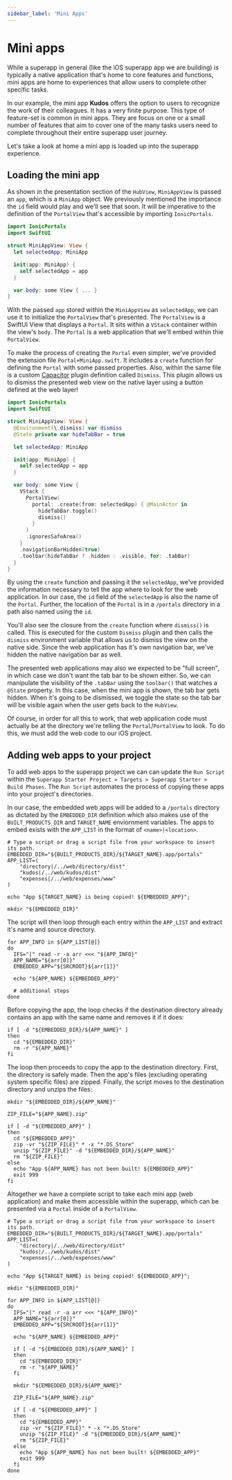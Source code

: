 ```yaml
---
sidebar_label: 'Mini Apps'
---
```


# Mini apps

While a superapp in general (like the iOS superapp app we are building) is typically a native application that's home to core features and functions, mini apps are home to experiences that allow users to complete other specific tasks.

In our example, the mini app **Kudos** offers the option to users to recognize the work of their colleagues. It has a very finite purpose. This type of feature-set is common in mini apps. They are focus on one or a small number of features that aim to cover one of the many tasks users need to complete throughout their entire superapp user journey.

Let's take a look at home a mini app is loaded up into the superapp experience.

<!-- ## Understanding the mini app object -->

## Loading the mini app

As shown in the presentation section of the `HubView`, `MiniAppView` is passed an `app`, which is a `MiniApp` object. We previously mentioned the importance the `id` field would play and we'll see that soon. It will be imperative to the definition of the `PortalView` that's accessible by importing `IonicPortals`.

```swift title="ios/Superapp Starter/Hub/MiniApp/MiniAppView.swift"
import IonicPortals
import SwiftUI

struct MiniAppView: View {
  let selectedApp: MiniApp

  init(app: MiniApp) {
    self.selectedApp = app
  }

  var body: some View { ... }
}
```

With the passed `app` stored within the `MiniAppView` as `selectedApp`, we can use it to initialize the `PortalView` that's presented. The `PortalView` is a SwiftUI View that displays a `Portal`. It sits within a `VStack` container within the view's `body`. The `Portal` is a web application that we'll embed within thie `PortalView`.

To make the process of creating the `Portal` even simpler, we've provided the extension file `Portal+MiniApp.swift`. It includes a `create` function for defining the `Portal` with some passed properties. Also, within the same file is a custom [Capacitor](https://capacitorjs.com/) plugin definition called `Dismiss`. This plugin allows us to dismiss the presented web view on the native layer using a button defined at the web layer!

```swift title="ios/Superapp Starter/Hub/MiniApp/MiniAppView.swift"
import IonicPortals
import SwiftUI

struct MiniAppView: View {
  @Environment(\.dismiss) var dismiss
  @State private var hideTabBar = true

  let selectedApp: MiniApp

  init(app: MiniApp) {
    self.selectedApp = app
  }

  var body: some View {
    VStack {
      PortalView(
        portal: .create(from: selectedApp) { @MainActor in
          hideTabBar.toggle()
          dismiss()
        }
      )
      .ignoresSafeArea()
    }
    .navigationBarHidden(true)
    .toolbar(hideTabBar ? .hidden : .visible, for: .tabBar)
  }
}
```

By using the `create` function and passing it the `selectedApp`, we've provided the information necessary to tell the app where to look for the web application. In our case, the `id` field of the `selectedApp` is also the name of the `Portal`. Further, the location of the `Portal` is in a `/portals` directory in a path also named using the `id`.

You'll also see the closure from the `create` function where `dismiss()` is called. This is executed for the custom `Dismiss` plugin and then calls the `dismiss` environment variable that allows us to dismiss the view on the native side. Since the web application has it's own navigation bar, we've hidden the native navigation bar as well.

The presented web applications may also we expected to be "full screen", in which case we don't want the tab bar to be shown either. So, we can manipulate the visibility of the `.tabBar` using the `toolbar()` that watches a `@State` property. In this case, when the mini app is shown, the tab bar gets hidden. When it's going to be dismissed, we toggle the state so the tab bar will be visible again when the user gets back to the `HubView`.

Of course, in order for all this to work, that web application code must actually be at the directory we're telling the `Portal`/`PortalView` to look. To do this, we must add the web code to our iOS project.

## Adding web apps to your project

To add web apps to the superapp project we can can update the `Run Script` within the `Superapp Starter Project > Targets > Superapp Starter > Build Phases`. The `Run Script` automates the process of copying these apps into your project's directories.

In our case, the embedded web apps will be added to a `/portals` directory as dictated by the `EMBEDDED_DIR` definition which also makes use of the `BUILT_PRODUCTS_DIR` and `TARGET_NAME` enviornment variables. The apps to embed exists with the `APP_LIST` in the format of `<name>|<location>`.

```shell
# Type a script or drag a script file from your workspace to insert its path.
EMBEDDED_DIR="${BUILT_PRODUCTS_DIR}/${TARGET_NAME}.app/portals"
APP_LIST=(
    "directory|/../web/directory/dist"
    "kudos|/../web/kudos/dist"
    "expenses|/../web/expenses/www"
)

echo "App ${TARGET_NAME} is being copied! ${EMBEDDED_APP}";

mkdir "${EMBEDDED_DIR}"
```

The script will then loop through each entry within the `APP_LIST` and extract it's name and source directory.

```shell
for APP_INFO in ${APP_LIST[@]}
do
  IFS="|" read -r -a arr <<< "${APP_INFO}"
  APP_NAME="${arr[0]}"
  EMBEDDED_APP="${SRCROOT}${arr[1]}"

  echo "${APP_NAME} ${EMBEDDED_APP}"

  # additional steps
done
```

Before copying the app, the loop checks if the destination directory already contains an app with the same name and removes it if it does:

```shell
if [ -d "${EMBEDDED_DIR}/${APP_NAME}" ]
then
  cd "${EMBEDDED_DIR}"
  rm -r "${APP_NAME}"
fi
```

The loop then proceeds to copy the app to the destination directory. First, the directory is safely made. Then the app's files (excluding operating system specific files) are zipped. Finally, the script moves to the destination directory and unzips the files:

```shell
mkdir "${EMBEDDED_DIR}/${APP_NAME}"

ZIP_FILE="${APP_NAME}.zip"

if [ -d "${EMBEDDED_APP}" ]
then
  cd "${EMBEDDED_APP}"
  zip -vr "${ZIP_FILE}" * -x "*.DS_Store"
  unzip "${ZIP_FILE}" -d "${EMBEDDED_DIR}/${APP_NAME}"
  rm "${ZIP_FILE}"
else
  echo "App ${APP_NAME} has not been built! ${EMBEDDED_APP}"
  exit 999
fi
```

Altogether we have a complete script to take each mini app (web application) and make them accessible within the superapp, which can be presented via a `Portal` inside of a `PortalView`.

```shell
# Type a script or drag a script file from your workspace to insert its path.
EMBEDDED_DIR="${BUILT_PRODUCTS_DIR}/${TARGET_NAME}.app/portals"
APP_LIST=(
    "directory|/../web/directory/dist"
    "kudos|/../web/kudos/dist"
    "expenses|/../web/expenses/www"
)

echo "App ${TARGET_NAME} is being copied! ${EMBEDDED_APP}";

mkdir "${EMBEDDED_DIR}"

for APP_INFO in ${APP_LIST[@]}
do
  IFS="|" read -r -a arr <<< "${APP_INFO}"
  APP_NAME="${arr[0]}"
  EMBEDDED_APP="${SRCROOT}${arr[1]}"

  echo "${APP_NAME} ${EMBEDDED_APP}"

  if [ -d "${EMBEDDED_DIR}/${APP_NAME}" ]
  then
    cd "${EMBEDDED_DIR}"
    rm -r "${APP_NAME}"
  fi

  mkdir "${EMBEDDED_DIR}/${APP_NAME}"

  ZIP_FILE="${APP_NAME}.zip"

  if [ -d "${EMBEDDED_APP}" ]
  then
    cd "${EMBEDDED_APP}"
    zip -vr "${ZIP_FILE}" * -x "*.DS_Store"
    unzip "${ZIP_FILE}" -d "${EMBEDDED_DIR}/${APP_NAME}"
    rm "${ZIP_FILE}"
  else
    echo "App ${APP_NAME} has not been built! ${EMBEDDED_APP}"
    exit 999
  fi
done
```

<!-- ## Passing data to the mini app -->
